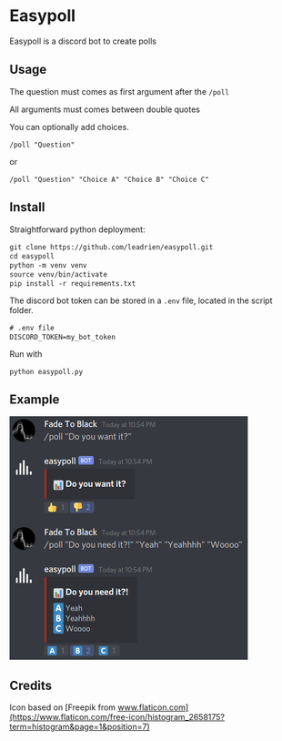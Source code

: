 # Easypoll

Easypoll is a discord bot to create polls

## Usage

The question must comes as first argument after the `/poll`

All arguments must comes between double quotes

You can optionally add choices.

```
/poll "Question"
```
or

```
/poll "Question" "Choice A" "Choice B" "Choice C"
```


## Install

Straightforward python deployment:

```
git clone https://github.com/leadrien/easypoll.git
cd easypoll
python -m venv venv
source venv/bin/activate
pip install -r requirements.txt
```

The discord bot token can be stored in a `.env` file, located in the script folder.
```
# .env file
DISCORD_TOKEN=my_bot_token
```

Run with
```
python easypoll.py
```

## Example

![Easypoll](screen_1.png)


## Credits

Icon based on [Freepik from www.flaticon.com](https://www.flaticon.com/free-icon/histogram_2658175?term=histogram&page=1&position=7)
